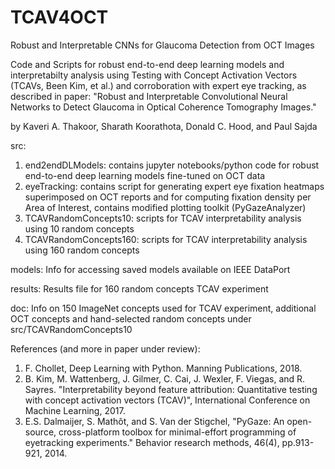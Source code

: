 # TCAV4OCT
Robust and Interpretable CNNs for Glaucoma Detection from OCT Images

Code and Scripts for robust end-to-end deep learning models and interpretabilty analysis using Testing with Concept Activation Vectors (TCAVs, Been Kim, et al.) and corroboration with expert eye tracking, as described in paper: "Robust and Interpretable Convolutional Neural Networks to Detect Glaucoma in Optical Coherence Tomography Images."

by Kaveri A. Thakoor, Sharath Koorathota, Donald C. Hood, and Paul Sajda

src: 
1. end2endDLModels: contains jupyter notebooks/python code for robust end-to-end deep learning models fine-tuned on OCT data
2. eyeTracking: contains script for generating expert eye fixation heatmaps superimposed on OCT reports and for computing fixation density per Area of Interest, contains modified plotting toolkit (PyGazeAnalyzer)
3. TCAVRandomConcepts10: scripts for TCAV interpretability analysis using 10 random concepts
4. TCAVRandomConcepts160: scripts for TCAV interpretability analysis using 160 random concepts

models:
Info for accessing saved models available on IEEE DataPort

results:
Results file for 160 random concepts TCAV experiment

doc:
Info on 150 ImageNet concepts used for TCAV experiment, additional OCT concepts and hand-selected random concepts under src/TCAVRandomConcepts10


References (and more in paper under review):

1. F. Chollet, Deep Learning with Python. Manning Publications, 2018.
2. B. Kim, M. Wattenberg, J. Gilmer, C. Cai, J. Wexler, F. Viegas, and R. Sayres. "Interpretability beyond feature attribution: Quantitative testing with concept activation vectors (TCAV)", International Conference on Machine Learning, 2017.
3. E.S. Dalmaijer, S. Mathôt, and S. Van der Stigchel, "PyGaze: An open-source, cross-platform toolbox for minimal-effort programming of eyetracking experiments." Behavior research methods, 46(4), pp.913-921, 2014.
